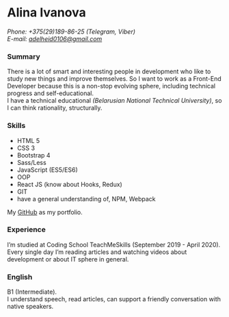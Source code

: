 # Alina Ivanova
*Phone: +375(29)189-86-25 (Telegram, Viber)*  
*E-mail: adelheid0106@gmail.com*

### Summary  
There is a lot of smart and interesting people in development who like to study new things and improve themselves. So I want to work as a Front-End Developer because this is a non-stop evolving sphere, including technical progress and self-educational.   
I have a technical educational *(Belarusian National Technical University)*, so I can think rationality, structurally.  

### Skills  
* HTML 5
* CSS 3
* Bootstrap 4
* Sass/Less
* JavaScript (ES5/ES6)
* OOP
* React JS (know about Hooks, Redux)
* GIT
* have a general understanding of, NPM, Webpack

My [GitHub](https://github.com/Adelheid483) as my portfolio.

### Experience  
I’m studied at Coding School TeachMeSkills (September 2019 - April 2020).  
Every single day I’m reading articles and watching videos about development or about IT sphere in general.

### English  
B1 (Intermediate).  
I understand speech, read articles, can support a friendly conversation with native speakers.
